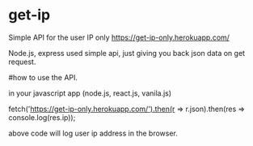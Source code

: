 # get-ip
Simple API for the user IP only
https://get-ip-only.herokuapp.com/

Node.js, express used simple api, just giving you back json data on get request.

#how to use the API.

in your javascript app (node.js, react.js, vanila.js)

fetch('https://get-ip-only.herokuapp.com/').then(r => r.json).then(res => console.log(res.ip));

above code will log user ip address in the browser. 
